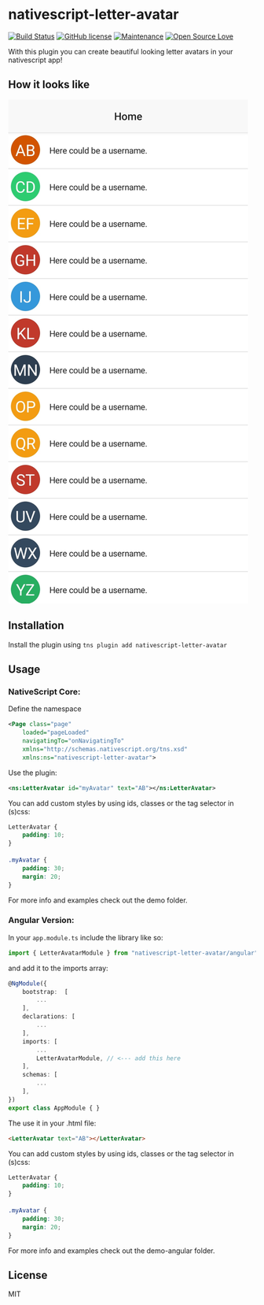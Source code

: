 # nativescript-letter-avatar

[![Build Status](https://travis-ci.org/hrueger/nativescript-letter-avatar.svg?branch=master)](https://travis-ci.org/hrueger/nativescript-letter-avatar) [![GitHub license](https://img.shields.io/github/license/Naereen/StrapDown.js.svg)](https://github.com/hrueger/nativescript-letter-avatar/blob/master/LICENSE) [![Maintenance](https://img.shields.io/badge/Maintained-yes-green.svg)](https://github.com/hrueger/nativescript-letter-avatar/graphs/commit-activity) [![Open Source Love](https://badges.frapsoft.com/os/v1/open-source.png?v=103)](https://github.com/hrueger/nativescript-letter-avatar/)

With this plugin you can create beautiful looking letter avatars in your nativescript app!

## How it looks like

![picture 1](./screenshots/01.jpg)

## Installation

Install the plugin using `tns plugin add nativescript-letter-avatar`

## Usage 
### NativeScript Core:
Define the namespace
```xml
<Page class="page"
    loaded="pageLoaded"
    navigatingTo="onNavigatingTo" 
    xmlns="http://schemas.nativescript.org/tns.xsd"
    xmlns:ns="nativescript-letter-avatar">
```
Use the plugin:
```xml
<ns:LetterAvatar id="myAvatar" text="AB"></ns:LetterAvatar>
```

You can add custom styles by using ids, classes or the tag selector in (s)css:
```css
LetterAvatar {
    padding: 10;
}

.myAvatar {
    padding: 30;
    margin: 20;
}
```

For more info and examples check out the demo folder.

### Angular Version:

In your `app.module.ts` include the library like so:
```typescript
import { LetterAvatarModule } from "nativescript-letter-avatar/angular";
```
and add it to the imports array:
```typescript
@NgModule({
    bootstrap:  [
        ...
    ],
    declarations: [
        ...
    ],
    imports: [
        ...
        LetterAvatarModule, // <--- add this here
    ],
    schemas: [
        ...
    ],
})
export class AppModule { }
```

The use it in your .html file:
```html
<LetterAvatar text="AB"></LetterAvatar>
```

You can add custom styles by using ids, classes or the tag selector in (s)css:
```css
LetterAvatar {
    padding: 10;
}

.myAvatar {
    padding: 30;
    margin: 20;
}
```

For more info and examples check out the demo-angular folder.


## License

MIT
